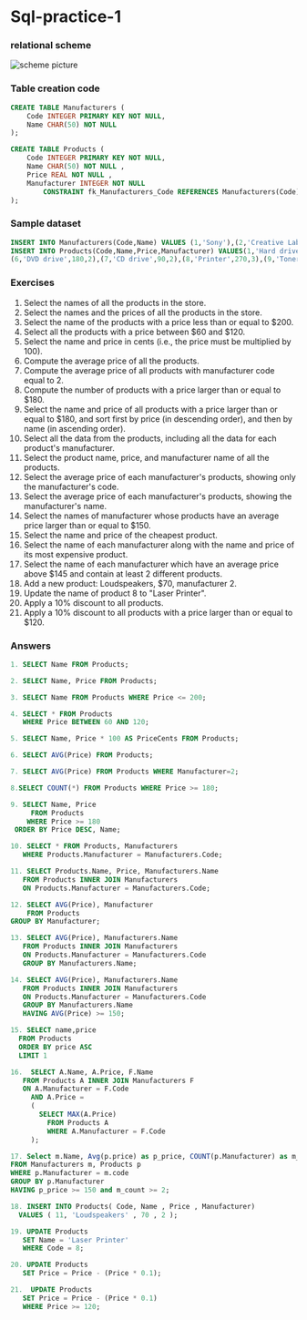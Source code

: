 # Sql-practice-1
### relational scheme
![scheme picture](https://github.com/Erlibek/IMG/blob/7e10f3fc6678a5add2c3936ec00bcd552f53155a/WhatsApp%20Image%202022-09-18%20at%2009.05.22.jpeg) 
### Table creation code
``` sql
CREATE TABLE Manufacturers (
	Code INTEGER PRIMARY KEY NOT NULL,
	Name CHAR(50) NOT NULL 
);

CREATE TABLE Products (
	Code INTEGER PRIMARY KEY NOT NULL,
	Name CHAR(50) NOT NULL ,
	Price REAL NOT NULL ,
	Manufacturer INTEGER NOT NULL 
		CONSTRAINT fk_Manufacturers_Code REFERENCES Manufacturers(Code)
);
```
### Sample dataset
```sql
INSERT INTO Manufacturers(Code,Name) VALUES (1,'Sony'),(2,'Creative Labs'),(3,'Hewlett-Packard'),(4,'Iomega'),(5,'Fujitsu'),(6,'Winchester');
INSERT INTO Products(Code,Name,Price,Manufacturer) VALUES(1,'Hard drive',240,5),(2,'Memory',120,6),(3,'ZIP drive',150,4),(4,'Floppy disk',5,6),(5,'Monitor',240,1),
(6,'DVD drive',180,2),(7,'CD drive',90,2),(8,'Printer',270,3),(9,'Toner cartridge',66,3),(10,'DVD burner',180,2);
```
### Exercises
1. Select the names of all the products in the store.
2. Select the names and the prices of all the products in the store.
3. Select the name of the products with a price less than or equal to $200.
4. Select all the products with a price between $60 and $120.
5. Select the name and price in cents (i.e., the price must be multiplied by 100).
6. Compute the average price of all the products.
7. Compute the average price of all products with manufacturer code equal to 2.
8. Compute the number of products with a price larger than or equal to $180.
9. Select the name and price of all products with a price larger than or equal to $180, and sort first by price (in descending order), and then by name (in ascending order).
10. Select all the data from the products, including all the data for each product's manufacturer.
11. Select the product name, price, and manufacturer name of all the products.
12. Select the average price of each manufacturer's products, showing only the manufacturer's code.
13. Select the average price of each manufacturer's products, showing the manufacturer's name.
14. Select the names of manufacturer whose products have an average price larger than or equal to $150.
15. Select the name and price of the cheapest product.
16. Select the name of each manufacturer along with the name and price of its most expensive product.
17. Select the name of each manufacturer which have an average price above $145 and contain at least 2 different products.
18. Add a new product: Loudspeakers, $70, manufacturer 2.
19. Update the name of product 8 to "Laser Printer".
20. Apply a 10% discount to all products.
21. Apply a 10% discount to all products with a price larger than or equal to $120.
### Answers
```sql
1. SELECT Name FROM Products;

2. SELECT Name, Price FROM Products;

3. SELECT Name FROM Products WHERE Price <= 200;

4. SELECT * FROM Products
   WHERE Price BETWEEN 60 AND 120;

5. SELECT Name, Price * 100 AS PriceCents FROM Products;

6. SELECT AVG(Price) FROM Products;

7. SELECT AVG(Price) FROM Products WHERE Manufacturer=2;

8.SELECT COUNT(*) FROM Products WHERE Price >= 180;

9. SELECT Name, Price 
     FROM Products
    WHERE Price >= 180
 ORDER BY Price DESC, Name;

10. SELECT * FROM Products, Manufacturers
   WHERE Products.Manufacturer = Manufacturers.Code;

11. SELECT Products.Name, Price, Manufacturers.Name
   FROM Products INNER JOIN Manufacturers
   ON Products.Manufacturer = Manufacturers.Code;

12. SELECT AVG(Price), Manufacturer
    FROM Products
GROUP BY Manufacturer;

13. SELECT AVG(Price), Manufacturers.Name
   FROM Products INNER JOIN Manufacturers
   ON Products.Manufacturer = Manufacturers.Code
   GROUP BY Manufacturers.Name;

14. SELECT AVG(Price), Manufacturers.Name
   FROM Products INNER JOIN Manufacturers
   ON Products.Manufacturer = Manufacturers.Code
   GROUP BY Manufacturers.Name
   HAVING AVG(Price) >= 150;

15. SELECT name,price
  FROM Products
  ORDER BY price ASC
  LIMIT 1

16.  SELECT A.Name, A.Price, F.Name
   FROM Products A INNER JOIN Manufacturers F
   ON A.Manufacturer = F.Code
     AND A.Price =
     (
       SELECT MAX(A.Price)
         FROM Products A
         WHERE A.Manufacturer = F.Code
     );

17. Select m.Name, Avg(p.price) as p_price, COUNT(p.Manufacturer) as m_count
FROM Manufacturers m, Products p
WHERE p.Manufacturer = m.code
GROUP BY p.Manufacturer
HAVING p_price >= 150 and m_count >= 2;

18. INSERT INTO Products( Code, Name , Price , Manufacturer)
  VALUES ( 11, 'Loudspeakers' , 70 , 2 );

19. UPDATE Products
   SET Name = 'Laser Printer'
   WHERE Code = 8;

20. UPDATE Products
   SET Price = Price - (Price * 0.1);

21.  UPDATE Products
   SET Price = Price - (Price * 0.1)
   WHERE Price >= 120;
   ```
